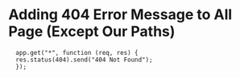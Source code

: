 # Adding 404 Error Message to All Page (Except Our Paths)

      app.get("*", function (req, res) {
      res.status(404).send("404 Not Found");
      });
